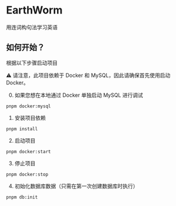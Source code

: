 # EarthWorm

用连词构句法学习英语

## 如何开始？

根据以下步骤启动项目

⚠️ 请注意，此项目依赖于 Docker 和 MySQL，因此请确保首先使用启动 Docker。

0. 如果您想在本地通过 Docker 单独启动 MySQL 进行调试

```shell
pnpm docker:mysql
```

1. 安装项目依赖

```shell
pnpm install
```

2. 启动项目

```shell
pnpm docker:start
```

3. 停止项目

```shell
pnpm docker:stop
```

4. 初始化数据库数据（只需在第一次创建数据库时执行）

```shell
pnpm db:init
```
